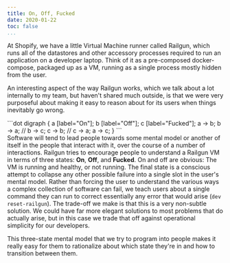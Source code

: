 ```yaml
---
title: On, Off, Fucked
date: 2020-01-22
toc: false
...
```


At Shopify, we have a little Virtual Machine runner called Railgun, which runs all of the datastores
and other accessory processes required to run an application on a developer laptop. Think of it as
a pre-composed docker-compose, packaged up as a VM, running as a single process mostly hidden from
the user.

An interesting aspect of the way Railgun works, which we talk about a lot internally to my team, but
haven't shared much outside, is that we were very purposeful about making it easy to reason about
for its users when things inevitably go wrong.

<div style="float:right;">
```dot
digraph {
  a [label="On"];
  b [label="Off"];
  c [label="Fucked"];
  a -> b;
  b -> a;
  // b -> c;
  c -> b;
  // c -> a;
  a -> c;
}
```
</div>

Software will tend to lead people towards some mental model or another of itself in the people that
interact with it, over the course of a number of interactions. Railgun tries to encourage people to
understand a Railgun VM in terms of three states: **On**, **Off**, and **Fucked**. On and off are
obvious: The VM is running and healthy, or not running. The final state is a conscious attempt to
collapse any other possible failure into a single slot in the user's mental model. Rather than
forcing the user to understand the various ways a complex collection of software can fail, we teach
users about a single command they can run to correct essentially any error that would arise (`dev
reset-railgun`). The trade-off we make is that this is a very non-subtle solution. We could have far
more elegant solutions to most problems that do actually arise, but in this case we trade that off
against operational simplicity for our developers.

This three-state mental model that we try to program into people makes it really easy for them to
rationalize about which state they're in and how to transition between them.
